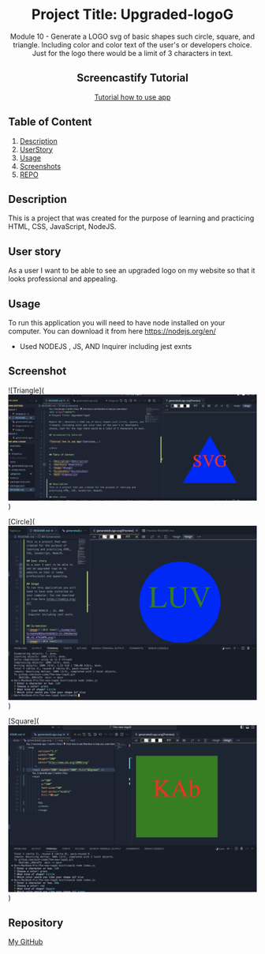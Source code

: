 <div align="center">

# Project Title: Upgraded-logoG

Module 10 - Generate a LOGO svg of basic shapes such circle, square, and triangle. Including color and color text of the user's or developers choice. Just for the logo there would be a limit of 3 characters in text.

## Screencastify Tutorial

[Tutorial how to use app](https://watch.screencastify.com/v/kdTeMxc3itUuSJf8B0mD)

</div>

## Table of Content

1. [Description](#description)
2. [UserStory](#userstory)
3. [Usage](#usage)
4. [Screenshots](#screenshots)
5. [REPO](#reposority)

## Description

This is a project that was created for the purpose of learning and practicing HTML, CSS, JavaScript, NodeJS.

## User story

As a user I want to be able to see an upgraded logo on my website so that it looks professional and appealing.

## Usage

To run this application you will need to have node installed on your computer. You can download it from here https://nodejs.org/en/

- Used NODEJS , JS, AND Inquirer including jest exnts

## Screenshot

![Triangle](![Alt text](/examples/Triangle.png))

[Circle](![Alt text](/examples/Circle.png))

[Square](![Alt text](/examples/Square.png))

## Repository

[My GitHub](https://github.com/bcot-code/The-new-logoG)
